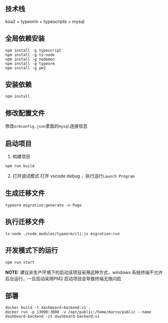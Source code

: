## 技术栈

koa2 + typeorm + typescripts + mysql


##  全局依赖安装

```shell
npm install -g typescript
npm install -g ts-node
npm install -g nodemon
npm install -g typeorm
npm install -g pm2

```
## 安装依赖
```shell
npm install
```

## 修改配置文件

修改`ormconfig.json`里面的`mysql`连接信息

## 启动项目

1. 构建项目

```
npm run build
```
2. 打开调试模式
打开 vscode debug ，执行运行`Launch Program`

## 生成迁移文件

```shell
typeorm migration:generate -n Page

```

## 执行迁移文件
```shell
ts-node ./node_modules/typeorm/cli.js migration:run
```

## 开发模式下的运行

```shell
npm run start
```

**NOTE:** 建议非生产环境下的启动该项目采用这种方式，windows 系统终端不允许后台运行，一旦启动采用PM2 启动项目会导致终端无限闪启

## 部署

```shell
docker build -t dashboard-backend:v1 .
docker run -p 13000:3000 -v /opt/public:/home/marco/public --name dashboard-backend -it dashboard-backend:v1

```
